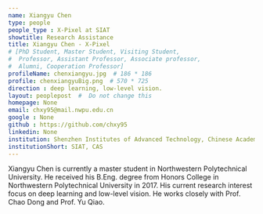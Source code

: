 ```yaml
---
name: Xiangyu Chen
type: people
people_type : X-Pixel at SIAT
showtitle: Research Assistance
title: Xiangyu Chen - X-Pixel
# [PhD Student, Master Student, Visiting Student,
#  Professor, Assistant Professor, Associate professor,
#  Alumni, Cooperation Professor]
profileName: chenxiangyu.jpg  # 186 * 186
profile: chenxiangyuBig.png  # 570 * 725
direction : deep learning, low-level vision.
layout: peoplepost  #  Do not change this
homepage: None
email: chxy95@mail.nwpu.edu.cn
google : None
github : https://github.com/chxy95
linkedin: None
institution: Shenzhen Institutes of Advanced Technology, Chinese Academy of Sciences
institutionShort: SIAT, CAS
---
```


Xiangyu Chen is currently a master student in Northwestern Polytechnical University. He received his B.Eng. degree from Honors College in Northwestern Polytechnical University in 2017. His current research interest focus on deep learning and low-level vision. He works closely with Prof. Chao Dong and Prof. Yu Qiao.

